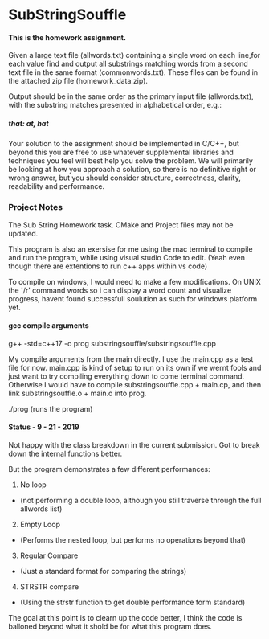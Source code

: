 # SubStringSouffle

 #### This is the homework assignment.

Given a large text file (allwords.txt) containing a single word on each line,for each value find and output all substrings matching words from a second text file in the same format (commonwords.txt). These files can be found in the attached zip file (homework_data.zip).

Output should be in the same order as the primary input file (allwords.txt), with the substring matches presented in alphabetical order, e.g.:

##### that: at, hat

Your solution to the assignment should be implemented in C/C++, but beyond this you are free to use whatever supplemental libraries and techniques you feel will best help you solve the problem. We will primarily be looking at how you approach a solution, so there is no definitive right or wrong answer, but you should consider structure, correctness, clarity, readability and performance.




### Project Notes

 The Sub String Homework task. CMake and Project files may not be updated.

This program is also an exersise for me using the mac terminal to compile and run the program, while using visual studio Code to edit. (Yeah even though there are extentions to run c++ apps within vs code)

To compile on windows, I would need to make a few modifications. 
On UNIX the '/r' command words so i can display a word count and visualize progress, havent found successfull soulution as such for windows platform yet.

#### gcc compile arguments


g++ -std=c++17 -o prog substringsouffle/substringsouffle.cpp

My compile arguments from the main directly. I use the main.cpp as a test file for now.
main.cpp is kind of setup to run on its own if we wernt fools and just want to try compiling everything down to come terminal command. Otherwise I would have to compile substringsouffle.cpp + main.cp, and then link substringsouffle.o + main.o into prog.


 ./prog   (runs the program)
 
#### Status - 9 - 21 - 2019

Not happy with the class breakdown in the current submission. Got to break down the internal functions better.

But the program demonstrates a few different performances:

1. No loop 
 - (not performing a double loop, although you still traverse through the full allwords list)
2. Empty Loop 
 - (Performs the nested loop, but performs no operations beyond that)
3. Regular Compare
 - (Just a standard format for comparing the strings)
4. STRSTR compare
 - (Using the strstr function to get double performance form standard)
 
 
 The goal at this point is to clearn up the code better, I think the code is balloned beyond what it shold be for what this program does.
 
